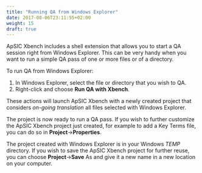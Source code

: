 ```yaml
---
title: "Running QA from Windows Explorer"
date: 2017-08-06T23:11:55+02:00
weight: 15
draft: true
---
```


ApSIC Xbench includes a shell extension that allows you to start a QA session right from Windows Explorer. This can be very handy when you want to run a simple QA pass of one or more files or of a directory.

To run QA from Windows Explorer:

1. In Windows Explorer, select the file or directory that you wish to QA.
2. Right-click and choose **Run QA with Xbench**.

These actions will launch ApSIC Xbench with a newly created project that considers *on-going translation* all files selected with Windows Explorer.

The project is now ready to run a QA pass. If you wish to further customize the ApSIC Xbench project just created, for example to add a Key Terms file, you can do so in **Project**->**Properties**.

The project created with Windows Explorer is in your Windows *TEMP* directory. If you wish to save the ApSIC Xbench project for further reuse, you can choose **Project**->**Save** As and give it a new name in a new location on your computer.